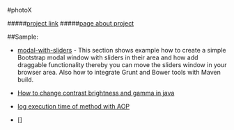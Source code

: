 #photoX

#####[project link](https://masterdegreephotos.herokuapp.com/)
#####[page about project](https://masters-degree-photo-s.aerobatic.io/)

##Sample:

* [modal-with-sliders](https://github.com/Reyes7/photoX/tree/master/photoX-modal-with-sliders) - This section
shows example how to create a simple Bootstrap modal window with sliders in their area and how add draggable
functionality thereby you can move the sliders window in your browser area. Also how to integrate Grunt and Bower
tools with Maven build.

* [How to change contrast brightness and gamma in java](https://github.com/Reyes7/photoX/tree/master/photoX-modal-with-sliders)
* [log execution time of method with AOP](https://github.com/Reyes7/photoX/tree/master/photoX-modal-with-sliders)
* []